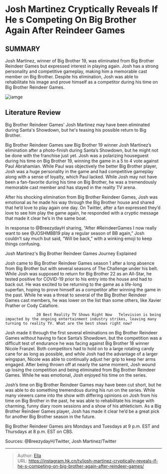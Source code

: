 # Josh Martinez Cryptically Reveals If He s Competing On Big Brother Again After Reindeer Games


## SUMMARY 



  Josh Martinez, winner of Big Brother 19, was eliminated from Big Brother Reindeer Games but expressed interest in playing again.   Josh has a strong personality and competitive gameplay, making him a memorable cast member on Big Brother.   Despite his elimination, Josh was able to rehabilitate his image and prove himself as a competitor during his time on Big Brother Reindeer Games.  

![iamge](https://static1.srcdn.com/wordpress/wp-content/uploads/2023/12/josh-martinez-cryptically-reveals-if-he-s-competing-on-big-brother-again-after-reindeer-games.jpg)

## Literature Review
Big Brother Reindeer Games&#39; Josh Martinez may have been eliminated during Santa&#39;s Showdown, but he&#39;s teasing his possible return to Big Brother.




Big Brother Reindeer Games saw Big Brother 19 winner Josh Martinez’s elimination after a photo-finish during Santa’s Showdown, but he might not be done with the franchise just yet. Josh was a polarizing houseguest during his time on Big Brother 19, winning the game in a 5 to 4 vote against Paul Abrahamian. While Paul was objectively the better Big Brother player, Josh was a huge personality in the game and had competitive gameplay along with a sense of loyalty, which Paul lacked. While Josh may not have been a fan-favorite during his time on Big Brother, he was a tremendously memorable cast member and has stayed in the reality TV arena.




After his shocking elimination from Big Brother Reindeer Games, Josh was emotional as he made his way through the Big Brother house and shared that he’d love to play again one day. On Twitter, after a fan expressed they’d love to see him play the game again, he responded with a cryptic message that made it clear he’s in the same boat.


 

In response to @BreezydayH sharing, “After #ReindeerGames I now really want to see @JOSHMBB19 play a regular season of BB again,” Josh couldn’t say much but said, “Will be back,” with a winking emoji to keep things confusing.


 Josh Martinez&#39;s Big Brother Reindeer Games Journey Explained 
          




Josh came to Big Brother Reindeer Games season 1 after a long absence from Big Brother but with several seasons of The Challenge under his belt. While Josh was supposed to return for Big Brother 22 as an All-Star, he tested positive for COVID-19 prior to his entry into the house and had to back out. He was excited to be returning to the game as a life-long superfan, hoping to prove himself as a competitor after winning the game in the past. While he was a threat to several of the Big Brother Reindeer Games cast members, he was lower on the list than some others, like Xavier Prather or Cody Calafiore.

                  20 Best Reality TV Shows Right Now   Television is being impacted by the ongoing entertainment industry strikes, leaving many turning to reality TV. What are the best shows right now?    

Josh made it through the first several eliminations on Big Brother Reindeer Games without having to face Santa’s Showdown, but the competition was a difficult test of endurance he was facing against Big Brother 18 winner Nicole Franzel. Both competitors had to hold on to a large rotating candy cane for as long as possible, and while Josh had the advantage of a larger wingspan, Nicole was able to continually adjust her grip to keep her arms engaged. After being thrown off at nearly the same moment, Josh wound up losing the competition and being eliminated from Big Brother Reindeer Games. While he was emotional, Josh enjoyed his time on the series.




Josh’s time on Big Brother Reindeer Games may have been cut short, but he was able to do something tremendous during his run on the series. While many viewers came into the show with differing opinions on Josh from his time on Big Brother in the past, he was able to rehabilitate his image with charming, funny diary room sessions and a show of his athleticism. As a Big Brother Reindeer Games player, Josh has made it clear he’d be a great pick for another Big Brother season in the future.

Big Brother Reindeer Games airs Mondays and Tuesdays at 9 p.m. EST and Thursdays at 8 p.m. EST on CBS.

Sources: @BreezydayH/Twitter, Josh Martinez/Twitter



---

> Author: [Ella](https://instagram.hk.cn/)  
> URL: https://instagram.hk.cn/tv/josh-martinez-cryptically-reveals-if-he-s-competing-on-big-brother-again-after-reindeer-games/  

